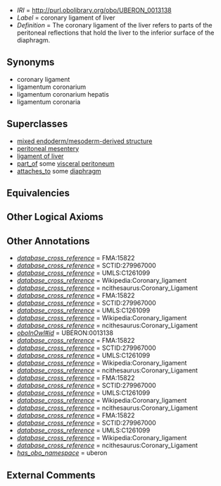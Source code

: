  * *IRI* = http://purl.obolibrary.org/obo/UBERON_0013138
 * *Label* = coronary ligament of liver
 * *Definition* = The coronary ligament of the liver refers to parts of the peritoneal reflections that hold the liver to the inferior surface of the diaphragm.

## Synonyms

 * coronary ligament
 * ligamentum coronarium
 * ligamentum coronarium hepatis
 * ligamentum coronaria

## Superclasses

 * [mixed endoderm/mesoderm-derived structure](../../UBERON/77/UBERON_0000077.md)
 * [peritoneal mesentery](../../UBERON/26/UBERON_0007826.md)
 * [ligament of liver](../../UBERON/39/UBERON_0013139.md)
 * [part_of](../../BFO/50/BFO_0000050.md) some [visceral peritoneum](../../UBERON/78/UBERON_0001178.md)
 * [attaches_to](../../RO/71/RO_0002371.md) some [diaphragm](../../UBERON/03/UBERON_0001103.md)

## Equivalencies


## Other Logical Axioms


## Other Annotations

 * *[database_cross_reference](../../ef/oboInOwl#hasDbXref.md)* = FMA:15822
 * *[database_cross_reference](../../ef/oboInOwl#hasDbXref.md)* = SCTID:279967000
 * *[database_cross_reference](../../ef/oboInOwl#hasDbXref.md)* = UMLS:C1261099
 * *[database_cross_reference](../../ef/oboInOwl#hasDbXref.md)* = Wikipedia:Coronary_ligament
 * *[database_cross_reference](../../ef/oboInOwl#hasDbXref.md)* = ncithesaurus:Coronary_Ligament
 * *[database_cross_reference](../../ef/oboInOwl#hasDbXref.md)* = FMA:15822
 * *[database_cross_reference](../../ef/oboInOwl#hasDbXref.md)* = SCTID:279967000
 * *[database_cross_reference](../../ef/oboInOwl#hasDbXref.md)* = UMLS:C1261099
 * *[database_cross_reference](../../ef/oboInOwl#hasDbXref.md)* = Wikipedia:Coronary_ligament
 * *[database_cross_reference](../../ef/oboInOwl#hasDbXref.md)* = ncithesaurus:Coronary_Ligament
 * *[oboInOwl#id](../../id/oboInOwl#id.md)* = UBERON:0013138
 * *[database_cross_reference](../../ef/oboInOwl#hasDbXref.md)* = FMA:15822
 * *[database_cross_reference](../../ef/oboInOwl#hasDbXref.md)* = SCTID:279967000
 * *[database_cross_reference](../../ef/oboInOwl#hasDbXref.md)* = UMLS:C1261099
 * *[database_cross_reference](../../ef/oboInOwl#hasDbXref.md)* = Wikipedia:Coronary_ligament
 * *[database_cross_reference](../../ef/oboInOwl#hasDbXref.md)* = ncithesaurus:Coronary_Ligament
 * *[database_cross_reference](../../ef/oboInOwl#hasDbXref.md)* = FMA:15822
 * *[database_cross_reference](../../ef/oboInOwl#hasDbXref.md)* = SCTID:279967000
 * *[database_cross_reference](../../ef/oboInOwl#hasDbXref.md)* = UMLS:C1261099
 * *[database_cross_reference](../../ef/oboInOwl#hasDbXref.md)* = Wikipedia:Coronary_ligament
 * *[database_cross_reference](../../ef/oboInOwl#hasDbXref.md)* = ncithesaurus:Coronary_Ligament
 * *[database_cross_reference](../../ef/oboInOwl#hasDbXref.md)* = FMA:15822
 * *[database_cross_reference](../../ef/oboInOwl#hasDbXref.md)* = SCTID:279967000
 * *[database_cross_reference](../../ef/oboInOwl#hasDbXref.md)* = UMLS:C1261099
 * *[database_cross_reference](../../ef/oboInOwl#hasDbXref.md)* = Wikipedia:Coronary_ligament
 * *[database_cross_reference](../../ef/oboInOwl#hasDbXref.md)* = ncithesaurus:Coronary_Ligament
 * *[has_obo_namespace](../../ce/oboInOwl#hasOBONamespace.md)* = uberon

## External Comments

